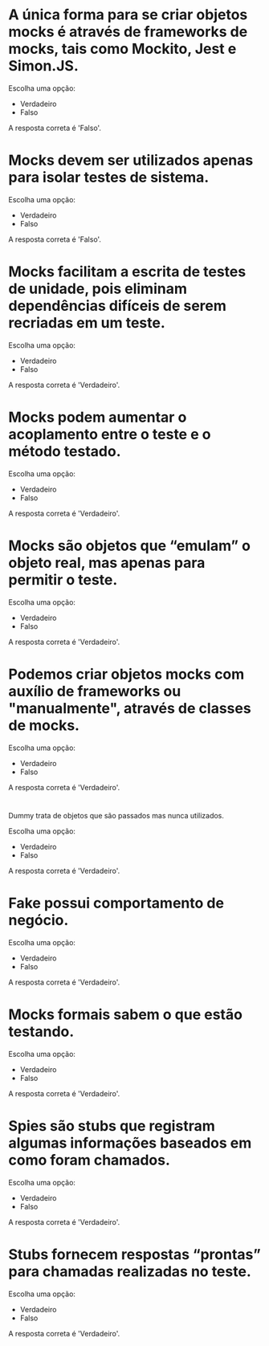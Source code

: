 # A única forma para se criar objetos mocks é através de frameworks de mocks, tais como Mockito, Jest e Simon.JS.

Escolha uma opção:
- Verdadeiro
- Falso 


A resposta correta é 'Falso'.

# Mocks devem ser utilizados apenas para isolar testes de sistema.

Escolha uma opção:
- Verdadeiro 
- Falso


A resposta correta é 'Falso'.

# Mocks facilitam a escrita de testes de unidade, pois eliminam dependências difíceis de serem recriadas em um teste.

Escolha uma opção:
- Verdadeiro 
- Falso


A resposta correta é 'Verdadeiro'.

# Mocks podem aumentar o acoplamento entre o teste e o método testado.

Escolha uma opção:
- Verdadeiro 
- Falso


A resposta correta é 'Verdadeiro'.

# Mocks são objetos que “emulam” o objeto real, mas apenas para permitir o teste.

Escolha uma opção:
- Verdadeiro 
- Falso


A resposta correta é 'Verdadeiro'.

# Podemos criar objetos mocks com auxílio de frameworks ou "manualmente", através de classes de mocks.

Escolha uma opção:
- Verdadeiro 
- Falso


A resposta correta é 'Verdadeiro'.

# 


Dummy trata de objetos que são passados mas nunca utilizados.

Escolha uma opção:
- Verdadeiro
- Falso 


A resposta correta é 'Verdadeiro'.

# Fake possui comportamento de negócio.

Escolha uma opção:
- Verdadeiro 
- Falso


A resposta correta é 'Verdadeiro'.

# Mocks formais sabem o que estão testando.

Escolha uma opção:
- Verdadeiro 
- Falso


A resposta correta é 'Verdadeiro'.

# Spies são stubs que registram algumas informações baseados em como foram chamados.

Escolha uma opção:
- Verdadeiro 
- Falso


A resposta correta é 'Verdadeiro'.

# Stubs fornecem respostas “prontas” para chamadas realizadas no teste.

Escolha uma opção:
- Verdadeiro 
- Falso


A resposta correta é 'Verdadeiro'.
# 